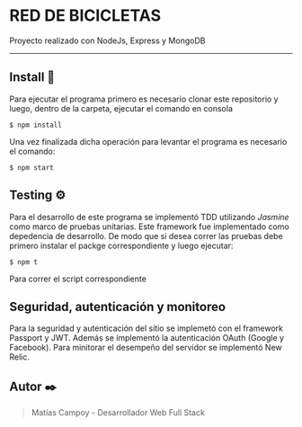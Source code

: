 # RED DE BICICLETAS

Proyecto realizado con NodeJs, Express y MongoDB

***

## Install 🔧
Para ejecutar el programa primero es necesario clonar este repositorio y luego, dentro de la carpeta, ejecutar el comando en consola

```
$ npm install
```

Una vez finalizada dicha operación para levantar el programa es necesario el comando:

```
$ npm start
```

## Testing ⚙️

Para el desarrollo de este programa se implementó TDD utilizando _Jasmine_ como marco de pruebas unitarias. Este framework fue implementado como depedencia de desarrollo. De modo que si desea correr las pruebas debe primero instalar el packge correspondiente y luego ejecutar:

```
$ npm t
```
Para correr el script correspondiente

## Seguridad, autenticación y monitoreo
Para la seguridad y autenticación del sitio se implemetó con el framework Passport y JWT. Además se implementó la autenticación OAuth (Google y Facebook). Para minitorar el desempeño del servidor se implementó New Relic.

## Autor ✒️
> Matías Campoy - Desarrollador Web Full Stack 